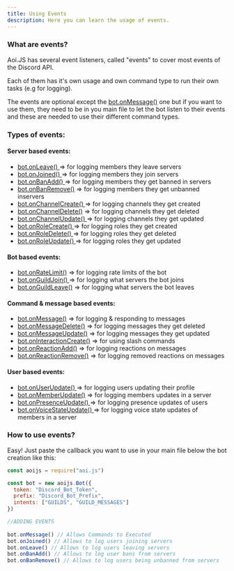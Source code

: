```yaml
---
title: Using Events
description: Here you can learn the usage of events.
---
```


### What are events?

Aoi.JS has several event listeners, called "events" to cover most events of the Discord API.

Each of them has it's own usage and own command type to run their own tasks (e.g for logging).

The events are optional except the [bot.onMessage()](../events/bot.onmessage.md) one but if you want to use them, they need to be in you main file to let the bot listen to their events and these are needed to use their different command types.

### Types of events:

#### Server based events:

* [bot.onLeave() ](../events/bot.onleave.md)=> for logging members they leave servers
* [bot.onJoined() ](../events/bot.onjoin.md)=> for logging members they join servers
* [bot.onBanAdd() ](../events/bot.onbanadd.md)=> for logging members they get banned in servers
* [bot.onBanRemove()](../events/bot.onbanremove.md) => for logging members they get unbanned inservers
* [bot.onChannelCreate() ](../events/bot.onchannelcreate.md)=> for logging channels they get created
* [bot.onChannelDelete()](../events/bot.onchanneldelete.md) => for logging channels they get deleted
* [bot.onChannelUpdate() ](../events/bot.onchannelupdate.md)=> for logging channels they get updated
* [bot.onRoleCreate() ](../events/bot.onrolecreate.md)=> for logging roles they get created
* [bot.onRoleDelete() ](../events/bot.onroledelete.md)=> for logging roles they get deleted
* [bot.onRoleUpdate() ](../events/bot.onroleupdate.md)=> for logging roles they get updated

#### Bot based events:

* [bot.onRateLimit()](../events/bot.onratelimit.md) => for logging rate limits of the bot
* [bot.onGuildJoin() ](../events/bot.onguildjoin.md)=> for logging what servers the bot joins
* [bot.onGuildLeave()](../events/bot.onguildleave.md) => for logging what servers the bot leaves

#### Command & message based events:

* [bot.onMessage()](../events/bot.onmessage.md) => for logging & responding to messages
* [bot.onMessageDelete()](../events/bot.onmessagedelete.md) => for logging messages they get deleted
* [bot.onMessageUpdate()](../events/bot.onmessageupdate.md) => for logging messages they get updated
* [bot.onInteractionCreate()](./interaction-commands.md) => for using slash commands
* [bot.onReactionAdd()](../events/bot.onreactionadd.md) => for logging reactions on messages
* [bot.onReactionRemove()](../events/bot.onreactionremove.md) => for logging removed reactions on messages

#### User based events:

* [bot.onUserUpdate() ](../events/bot.onuserupdate.md)=> for logging users updating their profile
* [bot.onMemberUpdate()](../events/bot.onmemberupdate.md) => for logging members updates in a server
* [bot.onPresenceUpdate() ](../events/bot.onpresenceupdate.md)=> for logging presence updates of users
* [bot.onVoiceStateUpdate() ](../events/bot.onvoicestateupdate.md)=> for logging voice state updates of members in a server

### How to use events?

Easy! Just paste the callback you want to use in your main file below the bot creation like this:

```javascript
const aoijs = require("aoi.js")

const bot = new aoijs.Bot({
  token: "Discord_Bot_Token",
  prefix: "Discord_Bot_Prefix",
  intents: ["GUILDS", "GUILD_MESSAGES"]
})

//ADDING EVENTS
 
bot.onMessage() // Allows Commands to Executed
bot.onJoined() // Allows to log users joining servers
bot.onLeave() // Allows to log users leaving servers
bot.onBanAdd() // Allows to log user bans from servers
bot.onBanRemove() // Allows to log users being unbanned from servers
```